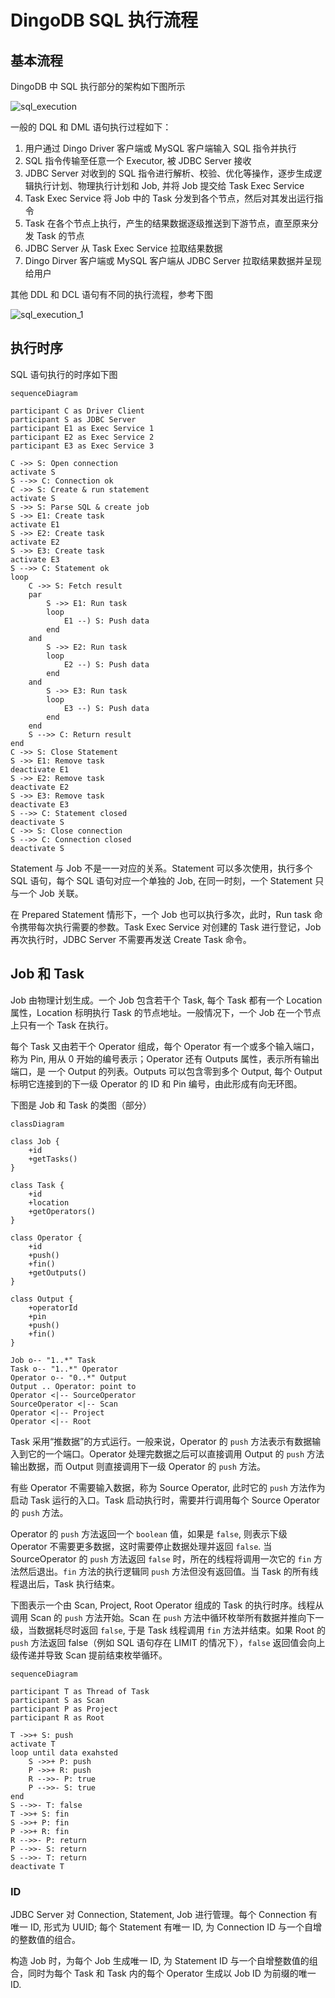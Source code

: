 # DingoDB SQL 执行流程

## 基本流程

DingoDB 中 SQL 执行部分的架构如下图所示

![sql_execution](../images/sql_execution.svg)

一般的 DQL 和 DML 语句执行过程如下：

1. 用户通过 Dingo Driver 客户端或 MySQL 客户端输入 SQL 指令并执行
1. SQL 指令传输至任意一个 Executor, 被 JDBC Server 接收
1. JDBC Server 对收到的 SQL 指令进行解析、校验、优化等操作，逐步生成逻辑执行计划、物理执行计划和 Job, 并将 Job 提交给 Task Exec Service
1. Task Exec Service 将 Job 中的 Task 分发到各个节点，然后对其发出运行指令
1. Task 在各个节点上执行，产生的结果数据逐级推送到下游节点，直至原来分发 Task 的节点
1. JDBC Server 从 Task Exec Service 拉取结果数据
1. Dingo Dirver 客户端或 MySQL 客户端从 JDBC Server 拉取结果数据并呈现给用户

其他 DDL 和 DCL 语句有不同的执行流程，参考下图

![sql_execution_1](../images/sql_execution_1.svg)

## 执行时序

SQL 语句执行的时序如下图

```mermaid
sequenceDiagram

participant C as Driver Client
participant S as JDBC Server
participant E1 as Exec Service 1
participant E2 as Exec Service 2
participant E3 as Exec Service 3

C ->> S: Open connection
activate S
S -->> C: Connection ok
C ->> S: Create & run statement
activate S
S ->> S: Parse SQL & create job
S ->> E1: Create task
activate E1
S ->> E2: Create task
activate E2
S ->> E3: Create task
activate E3
S -->> C: Statement ok
loop
    C ->> S: Fetch result
    par
        S ->> E1: Run task
        loop
            E1 --) S: Push data
        end
    and
        S ->> E2: Run task
        loop
            E2 --) S: Push data
        end
    and
        S ->> E3: Run task
        loop
            E3 --) S: Push data
        end
    end
    S -->> C: Return result
end
C ->> S: Close Statement
S ->> E1: Remove task
deactivate E1
S ->> E2: Remove task
deactivate E2
S ->> E3: Remove task
deactivate E3
S -->> C: Statement closed
deactivate S
C ->> S: Close connection
S -->> C: Connection closed
deactivate S
```

Statement 与 Job 不是一一对应的关系。Statement 可以多次使用，执行多个 SQL 语句，每个 SQL 语句对应一个单独的 Job, 在同一时刻，一个 Statement 只与一个 Job 关联。

在 Prepared Statement 情形下，一个 Job 也可以执行多次，此时，Run task 命令携带每次执行需要的参数。Task Exec Service 对创建的 Task 进行登记，Job 再次执行时，JDBC Server 不需要再发送 Create Task 命令。

## Job 和 Task

Job 由物理计划生成。一个 Job 包含若干个 Task, 每个 Task 都有一个 Location 属性，Location 标明执行 Task 的节点地址。一般情况下，一个 Job 在一个节点上只有一个 Task 在执行。

每个 Task 又由若干个 Operator 组成，每个 Operator 有一个或多个输入端口，称为 Pin, 用从 0 开始的编号表示；Operator 还有 Outputs 属性，表示所有输出端口，是 一个 Output 的列表。Outputs 可以包含零到多个 Output, 每个 Output 标明它连接到的下一级 Operator 的 ID 和 Pin 编号，由此形成有向无环图。

下图是 Job 和 Task 的类图（部分）

```mermaid
classDiagram

class Job {
    +id
    +getTasks()
}

class Task {
    +id
    +location
    +getOperators()
}

class Operator {
    +id
    +push()
    +fin()
    +getOutputs()
}

class Output {
    +operatorId
    +pin
    +push()
    +fin()
}

Job o-- "1..*" Task
Task o-- "1..*" Operator
Operator o-- "0..*" Output
Output .. Operator: point to
Operator <|-- SourceOperator
SourceOperator <|-- Scan
Operator <|-- Project
Operator <|-- Root
```

Task 采用“推数据”的方式运行。一般来说，Operator 的 `push` 方法表示有数据输入到它的一个端口。Operator 处理完数据之后可以直接调用 Output 的 `push` 方法输出数据，而 Output 则直接调用下一级 Operator 的 `push` 方法。

有些 Operator 不需要输入数据，称为 Source Operator, 此时它的 `push` 方法作为启动 Task 运行的入口。Task 启动执行时，需要并行调用每个 Source Operator 的 `push` 方法。

Operator 的 `push` 方法返回一个 `boolean` 值，如果是 `false`, 则表示下级 Operator 不需要更多数据，这时需要停止数据处理并返回 `false`. 当 SourceOperator 的 `push` 方法返回 `false` 时，所在的线程将调用一次它的 `fin` 方法然后退出。`fin` 方法的执行逻辑同 `push` 方法但没有返回值。当 Task 的所有线程退出后，Task 执行结束。

下图表示一个由 Scan, Project, Root Operator 组成的 Task 的执行时序。线程从调用 Scan 的 `push` 方法开始。Scan 在 `push` 方法中循环枚举所有数据并推向下一级，当数据耗尽时返回 `false`, 于是 Task 线程调用 `fin` 方法并结束。如果 Root 的 `push` 方法返回 false（例如 SQL 语句存在 LIMIT 的情况下），`false` 返回值会向上级传递并导致 Scan 提前结束枚举循环。

```mermaid
sequenceDiagram

participant T as Thread of Task
participant S as Scan
participant P as Project
participant R as Root

T ->>+ S: push
activate T
loop until data exahsted
    S ->>+ P: push
    P ->>+ R: push
    R -->>- P: true
    P -->>- S: true
end
S -->>- T: false
T ->>+ S: fin
S ->>+ P: fin
P ->>+ R: fin
R -->>- P: return
P -->>- S: return
S -->>- T: return
deactivate T
```

### ID

JDBC Server 对 Connection, Statement, Job 进行管理。每个 Connection 有唯一 ID, 形式为 UUID; 每个 Statement 有唯一 ID, 为 Connection ID 与一个自增的整数值的组合。

构造 Job 时，为每个 Job 生成唯一 ID, 为 Statement ID 与一个自增整数值的组合，同时为每个 Task 和 Task 内的每个 Operator 生成以 Job ID 为前缀的唯一 ID.
